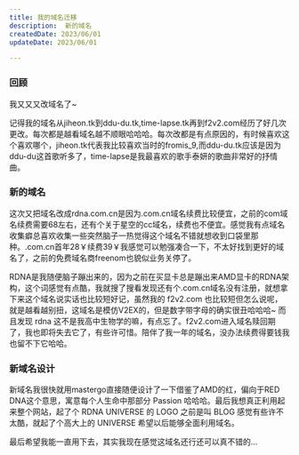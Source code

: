 ```yaml
---
title: 我的域名迁移 
description:  新的域名
createdDate: 2023/06/01
updateDate: 2023/06/01

---
```


### 回顾
我又又又改域名了~


记得我的域名从jiheon.tk到ddu-du.tk,time-lapse.tk再到f2v2.com经历了好几次更改。每次都是越看域名越不顺眼哈哈哈。每次改都是有点原因的，有时候喜欢这个喜欢哪个，jiheon.tk代表我比较喜欢当时的fromis_9,而ddu-du.tk应该是因为ddu-du这首歌听多了，time-lapse是我最喜欢的歌手泰妍的歌曲非常好的抒情曲。
### 新的域名
这次又把域名改成rdna.com.cn是因为.com.cn域名续费比较便宜，之前的com域名续费需要68左右，还有个关于星空的cc域名，续费也不便宜。感觉我有点域名收集癖总喜欢收集一些突然脑子一热觉得这个域名不错就想收到口袋里那种。.com.cn首年28￥续费39￥我感觉可以勉强凑合一下，不太好找到更好的域名了，之前的免费域名商freenom也貌似业务关停了。

RDNA是我随便脑子蹦出来的，因为之前在买显卡总是蹦出来AMD显卡的RDNA架构，这个词感觉有点酷，我就搜了搜看发现还有个.com.cn域名没有注册，就想拿下来这个域名说实话也比较短好记，虽然我的 f2v2.com 也比较短但怎么说呢，就是越看越别扭，这域名是模仿V2EX的，但是数字带字母的确实很丑哈哈哈~ 而且发现 rdna 这不是我高中生物学的嘛，有点忘了。f2v2.com进入域名赎回期了，我也即将失去它了，有些许可惜。陪伴了我一年的域名，没办法续费得要钱我也留不下它哈哈。
### 新域名设计
新域名我很快就用mastergo直接随便设计了一下借鉴了AMD的红，偏向于RED DNA这个意思，寓意每个人生命中那部分 Passion 哈哈哈。最后我想真正利用起来整个网站，起了个 RDNA UNIVERSE 的 LOGO 之前是叫 BLOG 感觉有些许不太酷，就起了个高大上的 UNIVERSE 希望以后能够全面利用域名。

最后希望我能一直用下去，其实我现在感觉这域名还行还可以真不错的...

